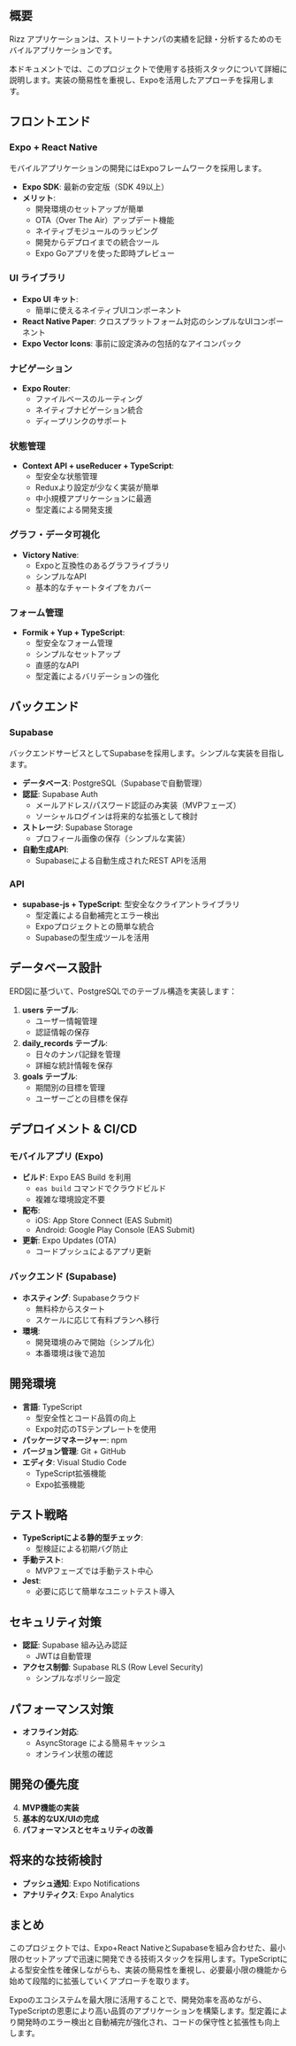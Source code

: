 ## 概要
Rizz アプリケーションは、ストリートナンパの実績を記録・分析するためのモバイルアプリケーションです。

本ドキュメントでは、このプロジェクトで使用する技術スタックについて詳細に説明します。実装の簡易性を重視し、Expoを活用したアプローチを採用します。

## フロントエンド

### Expo + React Native

モバイルアプリケーションの開発にはExpoフレームワークを採用します。

- **Expo SDK**: 最新の安定版（SDK 49以上）
- **メリット**:
    - 開発環境のセットアップが簡単
    - OTA（Over The Air）アップデート機能
    - ネイティブモジュールのラッピング
    - 開発からデプロイまでの統合ツール
    - Expo Goアプリを使った即時プレビュー

### UI ライブラリ

- **Expo UI キット**:
    - 簡単に使えるネイティブUIコンポーネント
- **React Native Paper**: クロスプラットフォーム対応のシンプルなUIコンポーネント
- **Expo Vector Icons**: 事前に設定済みの包括的なアイコンパック

### ナビゲーション

- **Expo Router**:
    - ファイルベースのルーティング
    - ネイティブナビゲーション統合
    - ディープリンクのサポート

### 状態管理

- **Context API + useReducer + TypeScript**:
    - 型安全な状態管理
    - Reduxより設定が少なく実装が簡単
    - 中小規模アプリケーションに最適
    - 型定義による開発支援

### グラフ・データ可視化

- **Victory Native**:
    - Expoと互換性のあるグラフライブラリ
    - シンプルなAPI
    - 基本的なチャートタイプをカバー

### フォーム管理

- **Formik + Yup + TypeScript**:
    - 型安全なフォーム管理
    - シンプルなセットアップ
    - 直感的なAPI
    - 型定義によるバリデーションの強化

## バックエンド

### Supabase

バックエンドサービスとしてSupabaseを採用します。シンプルな実装を目指します。

- **データベース**: PostgreSQL（Supabaseで自動管理）
- **認証**: Supabase Auth
    - メールアドレス/パスワード認証のみ実装（MVPフェーズ）
    - ソーシャルログインは将来的な拡張として検討
- **ストレージ**: Supabase Storage
    - プロフィール画像の保存（シンプルな実装）
- **自動生成API**:
    - Supabaseによる自動生成されたREST APIを活用

### API

- **supabase-js + TypeScript**: 型安全なクライアントライブラリ
    - 型定義による自動補完とエラー検出
    - Expoプロジェクトとの簡単な統合
    - Supabaseの型生成ツールを活用

## データベース設計

ERD図に基づいて、PostgreSQLでのテーブル構造を実装します：

1. **users テーブル**:
    - ユーザー情報管理
    - 認証情報の保存
2. **daily_records テーブル**:
    - 日々のナンパ記録を管理
    - 詳細な統計情報を保存
3. **goals テーブル**:
    - 期間別の目標を管理
    - ユーザーごとの目標を保存

## デプロイメント & CI/CD

### モバイルアプリ (Expo)

- **ビルド**: Expo EAS Build を利用
    - `eas build` コマンドでクラウドビルド
    - 複雑な環境設定不要
- **配布**:
    - iOS: App Store Connect (EAS Submit)
    - Android: Google Play Console (EAS Submit)
- **更新**: Expo Updates (OTA)
    - コードプッシュによるアプリ更新

### バックエンド (Supabase)

- **ホスティング**: Supabaseクラウド
    - 無料枠からスタート
    - スケールに応じて有料プランへ移行
- **環境**:
    - 開発環境のみで開始（シンプル化）
    - 本番環境は後で追加

## 開発環境

- **言語**: TypeScript
    - 型安全性とコード品質の向上
    - Expo対応のTSテンプレートを使用
- **パッケージマネージャー**: npm
- **バージョン管理**: Git + GitHub
- **エディタ**: Visual Studio Code
    - TypeScript拡張機能
    - Expo拡張機能

## テスト戦略

- **TypeScriptによる静的型チェック**:
    - 型検証による初期バグ防止
- **手動テスト**:
    - MVPフェーズでは手動テスト中心
- **Jest**:
    - 必要に応じて簡単なユニットテスト導入

## セキュリティ対策

- **認証**: Supabase 組み込み認証
    - JWTは自動管理
- **アクセス制御**: Supabase RLS (Row Level Security)
    - シンプルなポリシー設定

## パフォーマンス対策

- **オフライン対応**:
    - AsyncStorage による簡易キャッシュ
    - オンライン状態の確認

## 開発の優先度

4. **MVP機能の実装**
5. **基本的なUX/UIの完成**
6. **パフォーマンスとセキュリティの改善**

## 将来的な技術検討

- **プッシュ通知**: Expo Notifications
- **アナリティクス**: Expo Analytics

## まとめ

このプロジェクトでは、Expo+React NativeとSupabaseを組み合わせた、最小限のセットアップで迅速に開発できる技術スタックを採用します。TypeScriptによる型安全性を確保しながらも、実装の簡易性を重視し、必要最小限の機能から始めて段階的に拡張していくアプローチを取ります。

Expoのエコシステムを最大限に活用することで、開発効率を高めながら、TypeScriptの恩恵により高い品質のアプリケーションを構築します。型定義により開発時のエラー検出と自動補完が強化され、コードの保守性と拡張性も向上します。
